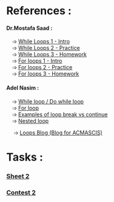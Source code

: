 &nbsp;
# References :
  #### Dr.Mostafa Saad :
   &nbsp;&nbsp;&nbsp;  ➩ [While Loops 1 - Intro](https://www.youtube.com/watch?v=qVBi98-XJ3s)<br>
   &nbsp;&nbsp;&nbsp; ➩  [While Loops 2 - Practice](https://www.youtube.com/watch?v=yjzB3-CxWmE)<br>
    &nbsp;&nbsp;&nbsp; ➩ [While Loops 3 - Homework](https://www.youtube.com/watch?v=yLNNnX59jO8)   <br>
 &nbsp;&nbsp;&nbsp;  ➩ [For loops 1 - Intro](https://www.youtube.com/watch?v=LsBZvL4-KuE) <br> 
 &nbsp;&nbsp;&nbsp;  ➩ [For loops 2 - Practice](https://www.youtube.com/watch?v=_kjcb7w220c) <br>
 &nbsp;&nbsp;&nbsp;  ➩ [For loops 3 - Homework](https://www.youtube.com/watch?v=mNotKsNLyxo) <br>
 
  #### Adel Nasim :
  &nbsp;&nbsp;&nbsp;  ➩  [While loop / Do while loop  ](https://www.youtube.com/watch?v=YjiSuzc2pAM)  <br>
   &nbsp;&nbsp;&nbsp;  ➩  [For loop  ](https://www.youtube.com/watch?v=cgpgpGuXIZk)  <br>
   &nbsp;&nbsp;&nbsp;  ➩ [Examples of loop break vs continue](https://www.youtube.com/watch?v=z6RiKl9-eao)  <br>
    &nbsp;&nbsp;&nbsp;  ➩  [Nested loop](https://www.youtube.com/watch?v=uFI22C5DFnU) <br>

 &nbsp;&nbsp;&nbsp;&nbsp; ➩ [Loops Blog (Blog for ACMASCIS)](https://docs.google.com/document/d/12ytg0PQno_Zt3T8S15ACL2pBIwBuWI6bD7095gyE1Sw/edit#heading=h.3v1eim9jspr8) <br>
 
# Tasks :
 ### [Sheet 2](https://codeforces.com/group/MWSDmqGsZm/contest/219432)
 ### [Contest 2](https://codeforces.com/group/MWSDmqGsZm/contest/326907)